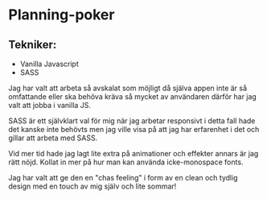 # Planning-poker

## Tekniker:
- Vanilla Javascript
- SASS

Jag har valt att arbeta så avskalat som möjligt då själva appen inte är så omfattande eller ska behöva kräva så mycket av användaren därför har jag valt att jobba i vanilla JS.

SASS är ett självklart val för mig när jag arbetar responsivt i detta fall hade det kanske inte behövts men jag ville visa på att jag har erfarenhet i det och gillar att arbeta med SASS.

Vid mer tid hade jag lagt lite extra på animationer och effekter annars är jag rätt nöjd.
Kollat in mer på hur man kan använda icke-monospace fonts.

Jag har valt att ge den en "chas feeling" i form av en clean och tydlig design med en touch av mig själv och lite sommar!

